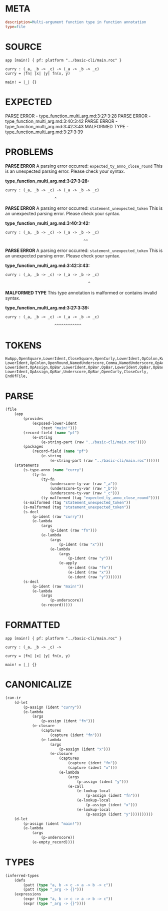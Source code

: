 # META
~~~ini
description=Multi-argument function type in function annotation
type=file
~~~
# SOURCE
~~~roc
app [main!] { pf: platform "../basic-cli/main.roc" }

curry : (_a, _b -> _c) -> (_a -> _b -> _c)
curry = |fn| |x| |y| fn(x, y)

main! = |_| {}
~~~
# EXPECTED
PARSE ERROR - type_function_multi_arg.md:3:27:3:28
PARSE ERROR - type_function_multi_arg.md:3:40:3:42
PARSE ERROR - type_function_multi_arg.md:3:42:3:43
MALFORMED TYPE - type_function_multi_arg.md:3:27:3:39
# PROBLEMS
**PARSE ERROR**
A parsing error occurred: `expected_ty_anno_close_round`
This is an unexpected parsing error. Please check your syntax.

**type_function_multi_arg.md:3:27:3:28:**
```roc
curry : (_a, _b -> _c) -> (_a -> _b -> _c)
```
                          ^


**PARSE ERROR**
A parsing error occurred: `statement_unexpected_token`
This is an unexpected parsing error. Please check your syntax.

**type_function_multi_arg.md:3:40:3:42:**
```roc
curry : (_a, _b -> _c) -> (_a -> _b -> _c)
```
                                       ^^


**PARSE ERROR**
A parsing error occurred: `statement_unexpected_token`
This is an unexpected parsing error. Please check your syntax.

**type_function_multi_arg.md:3:42:3:43:**
```roc
curry : (_a, _b -> _c) -> (_a -> _b -> _c)
```
                                         ^


**MALFORMED TYPE**
This type annotation is malformed or contains invalid syntax.

**type_function_multi_arg.md:3:27:3:39:**
```roc
curry : (_a, _b -> _c) -> (_a -> _b -> _c)
```
                          ^^^^^^^^^^^^


# TOKENS
~~~zig
KwApp,OpenSquare,LowerIdent,CloseSquare,OpenCurly,LowerIdent,OpColon,KwPlatform,StringStart,StringPart,StringEnd,CloseCurly,
LowerIdent,OpColon,OpenRound,NamedUnderscore,Comma,NamedUnderscore,OpArrow,NamedUnderscore,CloseRound,OpArrow,OpenRound,NamedUnderscore,OpArrow,NamedUnderscore,OpArrow,NamedUnderscore,CloseRound,
LowerIdent,OpAssign,OpBar,LowerIdent,OpBar,OpBar,LowerIdent,OpBar,OpBar,LowerIdent,OpBar,LowerIdent,NoSpaceOpenRound,LowerIdent,Comma,LowerIdent,CloseRound,
LowerIdent,OpAssign,OpBar,Underscore,OpBar,OpenCurly,CloseCurly,
EndOfFile,
~~~
# PARSE
~~~clojure
(file
	(app
		(provides
			(exposed-lower-ident
				(text "main!")))
		(record-field (name "pf")
			(e-string
				(e-string-part (raw "../basic-cli/main.roc"))))
		(packages
			(record-field (name "pf")
				(e-string
					(e-string-part (raw "../basic-cli/main.roc"))))))
	(statements
		(s-type-anno (name "curry")
			(ty-fn
				(ty-fn
					(underscore-ty-var (raw "_a"))
					(underscore-ty-var (raw "_b"))
					(underscore-ty-var (raw "_c")))
				(ty-malformed (tag "expected_ty_anno_close_round"))))
		(s-malformed (tag "statement_unexpected_token"))
		(s-malformed (tag "statement_unexpected_token"))
		(s-decl
			(p-ident (raw "curry"))
			(e-lambda
				(args
					(p-ident (raw "fn")))
				(e-lambda
					(args
						(p-ident (raw "x")))
					(e-lambda
						(args
							(p-ident (raw "y")))
						(e-apply
							(e-ident (raw "fn"))
							(e-ident (raw "x"))
							(e-ident (raw "y")))))))
		(s-decl
			(p-ident (raw "main!"))
			(e-lambda
				(args
					(p-underscore))
				(e-record)))))
~~~
# FORMATTED
~~~roc
app [main!] { pf: platform "../basic-cli/main.roc" }

curry : (_a, _b -> _c) -> 

curry = |fn| |x| |y| fn(x, y)

main! = |_| {}
~~~
# CANONICALIZE
~~~clojure
(can-ir
	(d-let
		(p-assign (ident "curry"))
		(e-lambda
			(args
				(p-assign (ident "fn")))
			(e-closure
				(captures
					(capture (ident "fn")))
				(e-lambda
					(args
						(p-assign (ident "x")))
					(e-closure
						(captures
							(capture (ident "fn"))
							(capture (ident "x")))
						(e-lambda
							(args
								(p-assign (ident "y")))
							(e-call
								(e-lookup-local
									(p-assign (ident "fn")))
								(e-lookup-local
									(p-assign (ident "x")))
								(e-lookup-local
									(p-assign (ident "y"))))))))))
	(d-let
		(p-assign (ident "main!"))
		(e-lambda
			(args
				(p-underscore))
			(e-empty_record))))
~~~
# TYPES
~~~clojure
(inferred-types
	(defs
		(patt (type "a, b -> c -> a -> b -> c"))
		(patt (type "_arg -> {}")))
	(expressions
		(expr (type "a, b -> c -> a -> b -> c"))
		(expr (type "_arg -> {}"))))
~~~
